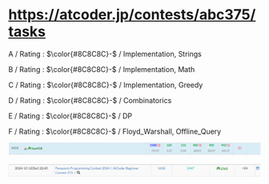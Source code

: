 # https://atcoder.jp/contests/abc375/tasks

A / Rating : $\color{#8C8C8C}-$ / Implementation, Strings

B / Rating : $\color{#8C8C8C}-$ / Implementation, Math

C / Rating : $\color{#8C8C8C}-$ / Implementation, Greedy

D / Rating : $\color{#8C8C8C}-$ / Combinatorics

E / Rating : $\color{#8C8C8C}-$ / DP

F / Rating : $\color{#8C8C8C}-$ / Floyd_Warshall, Offline_Query

![My Image](https://github.com/kss418/Atcoder/blob/main/ABC/Images/Standings/375.png)

![My Image](https://github.com/kss418/Atcoder/blob/main/ABC/Images/Performance/375.png)
